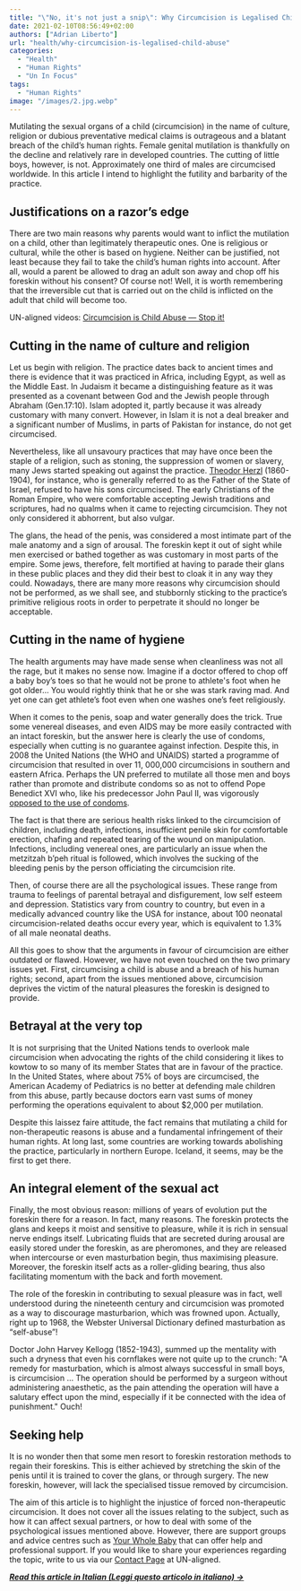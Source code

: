 ```yaml
---
title: "\"No, it's not just a snip\": Why Circumcision is Legalised Child Abuse"
date: 2021-02-10T08:56:49+02:00
authors: ["Adrian Liberto"]
url: "health/why-circumcision-is-legalised-child-abuse"
categories: 
  - "Health"
  - "Human Rights"
  - "Un In Focus"
tags: 
  - "Human Rights"
image: "/images/2.jpg.webp"
---
```


Mutilating the sexual organs of a child (circumcision) in the name of culture, religion or dubious preventative medical claims is outrageous and a blatant breach of the child’s human rights. Female genital mutilation is thankfully on the decline and relatively rare in developed countries. The cutting of little boys, however, is not. Approximately one third of males are circumcised worldwide. In this article I intend to highlight the futility and barbarity of the practice. 

## **Justifications on a razor’s edge**

There are two main reasons why parents would want to inflict the mutilation on a child, other than legitimately therapeutic ones. One is religious or cultural, while the other is based on hygiene. Neither can be justified, not least because they fail to take the child’s human rights into account. After all, would a parent be allowed to drag an adult son away and chop off his foreskin without his consent? Of course not! Well, it is worth remembering that the irreversible cut that is carried out on the child is inflicted on the adult that child will become too. 

UN-aligned videos: [Circumcision is Child Abuse — Stop it!](https://un-aligned.org/health/circumcision-is-child-abuse-stop-it/)

## **Cutting in the name of culture and religion**

Let us begin with religion. The practice dates back to ancient times and there is evidence that it was practiced in Africa, including Egypt, as well as the Middle East. In Judaism it became a distinguishing feature as it was presented as a covenant between God and the Jewish people through Abraham (Gen.17:10). Islam adopted it, partly because it was already customary with many convert. However, in Islam it is not a deal breaker and a significant number of Muslims, in parts of Pakistan for instance, do not get circumcised. 

Nevertheless, like all unsavoury practices that may have once been the staple of a religion, such as stoning, the suppression of women or slavery, many Jews started speaking out against the practice. [Theodor Herzl](https://en.wikipedia.org/wiki/Theodor_Herzl) (1860-1904), for instance, who is generally referred to as the Father of the State of Israel, refused to have his sons circumcised. The early Christians of the Roman Empire, who were comfortable accepting Jewish traditions and scriptures, had no qualms when it came to rejecting circumcision. They not only considered it abhorrent, but also vulgar.

The glans, the head of the penis, was considered a most intimate part of the male anatomy and a sign of arousal. The foreskin kept it out of sight while men exercised or bathed together as was customary in most parts of the empire. Some jews, therefore, felt mortified at having to parade their glans in these public places and they did their best to cloak it in any way they could. Nowadays, there are many more reasons why circumcision should not be performed, as we shall see, and stubbornly sticking to the practice’s primitive religious roots in order to perpetrate it should no longer be acceptable.

## **Cutting in the name of hygiene** 

The health arguments may have made sense when cleanliness was not all the rage, but it makes no sense now. Imagine if a doctor offered to chop off a baby boy’s toes so that he would not be prone to athlete's foot when he got older… You would rightly think that he or she was stark raving mad. And yet one can get athlete’s foot even when one washes one’s feet religiously.

When it comes to the penis, soap and water generally does the trick. True some venereal diseases, and even AIDS may be more easily contracted with an intact foreskin, but the answer here is clearly the use of condoms, especially when cutting is no guarantee against infection. Despite this, in 2008 the United Nations (the WHO and UNAIDS) started a programme of circumcision that resulted in over 11, 000,000 circumcisions in southern and eastern Africa. Perhaps the UN preferred to mutilate all those men and boys rather than promote and distribute condoms so as not to offend Pope Benedict XVI who, like his predecessor John Paul II, was vigorously [opposed to the use of condoms](https://www.nytimes.com/2010/12/22/world/europe/22pope.html). 

The fact is that there are serious health risks linked to the circumcision of children, including death, infections, insufficient penile skin for comfortable erection, chafing and repeated tearing of the wound on manipulation. Infections, including venereal ones, are particularly an issue when the metzitzah b’peh ritual is followed, which involves the sucking of the bleeding penis by the person officiating the circumcision rite.

Then, of course there are all the psychological issues. These range from trauma to feelings of parental betrayal and disfigurement, low self esteem and depression. Statistics vary from country to country, but even in a medically advanced country like the USA for instance, about 100 neonatal circumcision-related deaths occur every year, which is equivalent to 1.3% of all male neonatal deaths. 

All this goes to show that the arguments in favour of circumcision are either outdated or flawed. However, we have not even touched on the two primary issues yet. First, circumcising a child is abuse and a breach of his human rights; second, apart from the issues mentioned above, circumcision deprives the victim of the natural pleasures the foreskin is designed to provide.

## **Betrayal at the very top**

It is not surprising that the United Nations tends to overlook male circumcision when advocating the rights of the child considering it likes to kowtow to so many of its member States that are in favour of the practice. In the United States, where about 75% of boys are circumcised, the American Academy of Pediatrics is no better at defending male children from this abuse, partly because doctors earn vast sums of money performing the operations equivalent to about $2,000 per mutilation.

Despite this laissez faire attitude, the fact remains that mutilating a child for non-therapeutic reasons is abuse and a fundamental infringement of their human rights. At long last, some countries are working towards abolishing the practice, particularly in northern Europe. Iceland, it seems, may be the first to get there.

## **An integral element of the sexual act**

Finally, the most obvious reason: millions of years of evolution put the foreskin there for a reason. In fact, many reasons. The foreskin protects the glans and keeps it moist and sensitive to pleasure, while it is rich in sensual nerve endings itself. Lubricating fluids that are secreted during arousal are easily stored under the foreskin, as are pheromones, and they are released when intercourse or even masturbation begin, thus maximising pleasure. Moreover, the foreskin itself acts as a roller-gliding bearing, thus also facilitating momentum with the back and forth movement.  

The role of the foreskin in contributing to sexual pleasure was in fact, well understood during the nineteenth century and circumcision was promoted as a way to discourage masturbarion, which was frowned upon. Actually, right up to 1968, the Webster Universal Dictionary defined masturbation as “self-abuse”!

Doctor John Harvey Kellogg (1852-1943), summed up the mentality with such a dryness that even his cornflakes were not quite up to the crunch: "A remedy for masturbation, which is almost always successful in small boys, is circumcision ... The operation should be performed by a surgeon without administering anaesthetic, as the pain attending the operation will have a salutary effect upon the mind, especially if it be connected with the idea of punishment." Ouch!

## **Seeking help**

It is no wonder then that some men resort to foreskin restoration methods to regain their foreskins. This is either achieved by stretching the skin of the penis until it is trained to cover the glans, or through surgery. The new foreskin, however, will lack the specialised tissue removed by circumcision. 

The aim of this article is to highlight the injustice of forced non-therapeutic circumcision. It does not cover all the issues relating to the subject, such as how it can affect sexual partners, or how to deal with some of the psychological issues mentioned above. However, there are support groups and advice centres such as [Your Whole Baby](https://www.yourwholebaby.org/) that can offer help and professional support. If you would like to share your experiences regarding the topic, write to us via our [Contact Page](https://un-aligned.org/about/contact/) at UN-aligned.

[**_Read this article in Italian (Leggi questo articolo in italiano) →_**](https://un-aligned.org/wp-content/uploads/2021/02/Italian_-Why-Circumcision-is-Legalised-Child-Abuse-Perche-la-circoncisione-e-un-abuso-legale-sui-minori.pdf)
